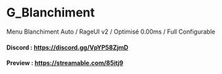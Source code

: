 # G_Blanchiment
Menu Blanchiment Auto / RageUI v2 / Optimisé 0.00ms / Full Configurable

#### Discord : https://discord.gg/VpYP58ZjmD

#### Preview : https://streamable.com/85itj9

